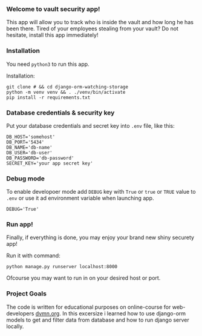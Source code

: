 ### Welcome to vault security app!

 This app will allow you to track who is inside the vault and how long he has been there. Tired of your employees stealing from your vault? Do not hesitate, install this app immediately!

### Installation

You need `python3` to run this app.

Installation:
```
git clone # && cd django-orm-watching-storage
python -m venv venv && . ./venv/bin/activate
pip install -r requirements.txt
```

### Database credentials & security key

Put your database credentials and secret key into `.env` file, like this:

```
DB_HOST='somehost'
DB_PORT='5434'
DB_NAME='db-name'
DB_USER='db-user'
DB_PASSWORD='db-password'
SECRET_KEY='your app secret key'
```

### Debug mode
To enable developoer mode add `DEBUG` key with `True` or `true` or `TRUE` value to `.env` or use it ad environment variable when launching app.
```
DEBUG='True'
```

### Run app!

Finally, if everything is done, you may enjoy your brand new shiny securety app!

Run it with command:

```
python manage.py runserver localhost:8000
```

Ofcourse you may want to run in on your desired host or port.

### Project Goals

The code is written for educational purposes on online-course for web-developers [dvmn.org](https://dvmn.org/). In this excersize i learned how to use django-orm models to get and filter data from database and how to run django server locally.
